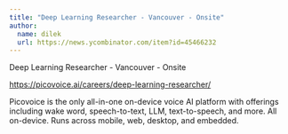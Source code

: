 ```yaml
---
title: "Deep Learning Researcher - Vancouver - Onsite"
author:
  name: dilek
  url: https://news.ycombinator.com/item?id=45466232
---
```

Deep Learning Researcher - Vancouver - Onsite

<a href="https:&#x2F;&#x2F;picovoice.ai&#x2F;careers&#x2F;deep-learning-researcher&#x2F;" rel="nofollow">https:&#x2F;&#x2F;picovoice.ai&#x2F;careers&#x2F;deep-learning-researcher&#x2F;</a>

Picovoice is the only all-in-one on-device voice AI platform with offerings including wake word, speech-to-text, LLM, text-to-speech, and more. All on-device. Runs across mobile, web, desktop, and embedded.
<JobApplication />
